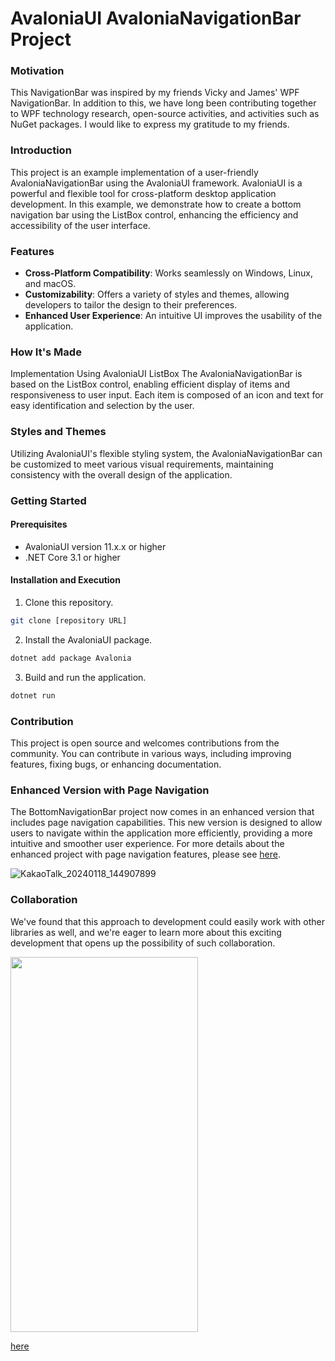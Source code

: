 # AvaloniaUI AvaloniaNavigationBar Project

### Motivation
This NavigationBar was inspired by my friends Vicky and James' WPF NavigationBar. In addition to this, we have long been contributing together to WPF technology research, open-source activities, and activities such as NuGet packages. I would like to express my gratitude to my friends.

### Introduction
This project is an example implementation of a user-friendly AvaloniaNavigationBar using the AvaloniaUI framework. AvaloniaUI is a powerful and flexible tool for cross-platform desktop application development. In this example, we demonstrate how to create a bottom navigation bar using the ListBox control, enhancing the efficiency and accessibility of the user interface.

### Features
- **Cross-Platform Compatibility**: Works seamlessly on Windows, Linux, and macOS.
- **Customizability**: Offers a variety of styles and themes, allowing developers to tailor the design to their preferences.
- **Enhanced User Experience**: An intuitive UI improves the usability of the application.
### How It's Made
Implementation Using AvaloniaUI ListBox
The AvaloniaNavigationBar is based on the ListBox control, enabling efficient display of items and responsiveness to user input. Each item is composed of an icon and text for easy identification and selection by the user.

### Styles and Themes
Utilizing AvaloniaUI's flexible styling system, the AvaloniaNavigationBar can be customized to meet various visual requirements, maintaining consistency with the overall design of the application.

### Getting Started
#### Prerequisites
- AvaloniaUI version 11.x.x or higher
- .NET Core 3.1 or higher
#### Installation and Execution
1. Clone this repository.
``` bash
git clone [repository URL]
```
2. Install the AvaloniaUI package.
```csharp
dotnet add package Avalonia
```
3. Build and run the application.
```csharp
dotnet run
```
### Contribution
This project is open source and welcomes contributions from the community. You can contribute in various ways, including improving features, fixing bugs, or enhancing documentation.

### Enhanced Version with Page Navigation
The BottomNavigationBar project now comes in an enhanced version that includes page navigation capabilities. This new version is designed to allow users to navigate within the application more efficiently, providing a more intuitive and smoother user experience. For more details about the enhanced project with page navigation features, please see [here](https://github.com/lukewire129/AvaloniaNavigationPage).

![KakaoTalk_20240118_144907899](https://github.com/lukewire129/AvaloniaNavigationBar/assets/54387261/1d2607c2-1ad6-42f5-af75-276e03f66855)

### Collaboration
We've found that this approach to development could easily work with other libraries as well, and we're eager to learn more about this exciting development that opens up the possibility of such collaboration.

<img width=300px; height=600px; src="https://github.com/lukewire129/AvaloniaNavigationBar/assets/54387261/8edbce8b-b23c-4937-b9d5-d714879209b3" >

[here](https://github.com/AvaloniaInside/Shell)
